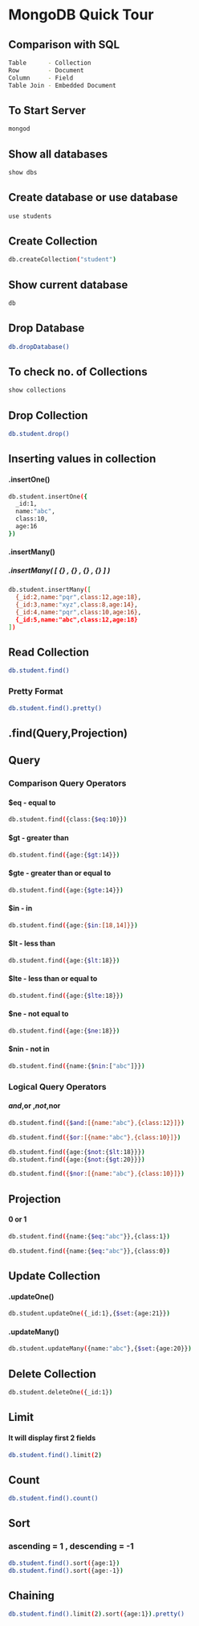 # MongoDB Quick Tour

## Comparison with SQL
```bash
Table      - Collection
Row        - Document
Column     - Field
Table Join - Embedded Document
```

## To Start Server
```bash
mongod
```

## Show all databases

```bash
show dbs
```

## Create database or use database
```bash
use students
```

## Create Collection
```bash
db.createCollection("student")
```

## Show current database
```bash
db
```

## Drop Database
```bash
db.dropDatabase()
```

## To check no. of Collections
```bash
show collections
```

## Drop Collection
```bash
db.student.drop()
```

## Inserting values in collection
#### .insertOne()
```bash
db.student.insertOne({
  _id:1,
  name:"abc",
  class:10,
  age:16
})
```
#### .insertMany()
##### .insertMany( [ {} , {} , {} , {} ] )
```bash
db.student.insertMany([
  {_id:2,name:"pqr",class:12,age:18},
  {_id:3,name:"xyz",class:8,age:14},
  {_id:4,name:"pqr",class:10,age:16},
  {_id:5,name:"abc",class:12,age:18}
])
```

## Read Collection
```bash
db.student.find()
```
### Pretty Format
```bash
db.student.find().pretty()
```
## .find(Query,Projection)
## Query
### Comparison Query Operators
#### $eq - equal to
```bash
db.student.find({class:{$eq:10}})
```
#### $gt - greater than
```bash
db.student.find({age:{$gt:14}})
```
#### $gte - greater than or equal to
```bash
db.student.find({age:{$gte:14}})
```
#### $in - in
```bash
db.student.find({age:{$in:[18,14]}})
```
#### $lt - less than
```bash
db.student.find({age:{$lt:18}})
```
#### $lte - less than or equal to
```bash
db.student.find({age:{$lte:18}})
```
#### $ne - not equal to
```bash
db.student.find({age:{$ne:18}})
```
#### $nin - not in
```bash
db.student.find({name:{$nin:["abc"]}})
```


### Logical Query Operators
#### $and ,$or ,$not ,$nor 
```bash
db.student.find({$and:[{name:"abc"},{class:12}]})
```
```bash
db.student.find({$or:[{name:"abc"},{class:10}]})
```
```bash
db.student.find({age:{$not:{$lt:18}}})
db.student.find({age:{$not:{$gt:20}}})
```
```bash
db.student.find({$nor:[{name:"abc"},{class:10}]})
```


## Projection
#### 0 or 1
```bash
db.student.find({name:{$eq:"abc"}},{class:1})
```
```bash
db.student.find({name:{$eq:"abc"}},{class:0})
```

## Update Collection
#### .updateOne()
```bash
db.student.updateOne({_id:1},{$set:{age:21}})
```
#### .updateMany()
```bash
db.student.updateMany({name:"abc"},{$set:{age:20}})
```

## Delete Collection
```bash
db.student.deleteOne({_id:1})
```

## Limit
#### It will display first 2 fields
```bash
db.student.find().limit(2)
```

## Count
```bash
db.student.find().count()
```

## Sort
### ascending = 1 , descending = -1
```bash
db.student.find().sort({age:1})
db.student.find().sort({age:-1})
```

## Chaining
```bash
db.student.find().limit(2).sort({age:1}).pretty()
```
